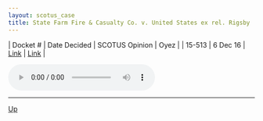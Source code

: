 ```yaml
---
layout: scotus_case
title: State Farm Fire & Casualty Co. v. United States ex rel. Rigsby
---
```


| Docket # | Date Decided | SCOTUS Opinion | Oyez |
| 15-513 | 6 Dec 16 | [Link](https://www.supremecourt.gov/opinions/boundvolumes/580BV.pdf#page=250) | [Link](https://www.oyez.org/cases/2016/15-513) |

<audio controls>
   <source src='./resources/15-513.mp3' type='audio/mpeg'>
</audio>

<object data='./resources/15-513.pdf' type='application/pdf'></object>

---

[Up](./README.md)